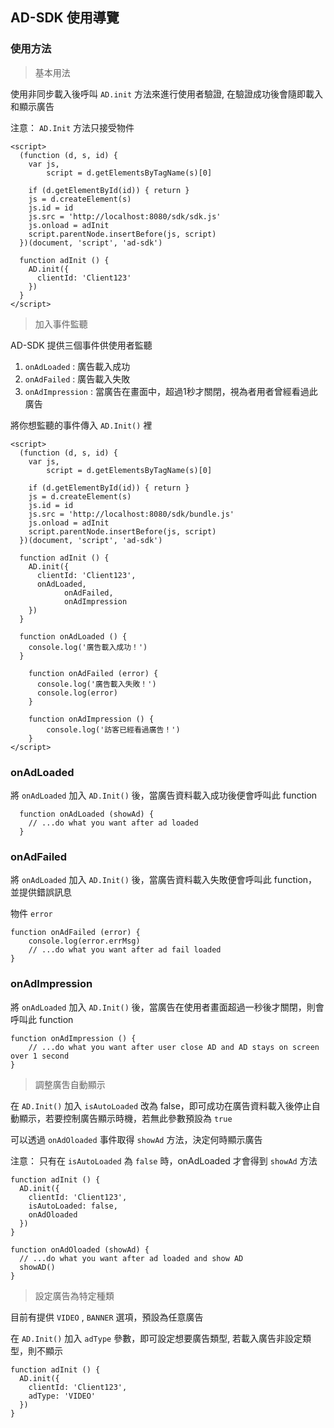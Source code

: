 ## AD-SDK 使用導覽

### 使用方法

> 基本用法

使用非同步載入後呼叫 `AD.init` 方法來進行使用者驗證, 在驗證成功後會隨即載入和顯示廣告

注意： `AD.Init` 方法只接受物件

    <script> 
      (function (d, s, id) {
        var js, 
            script = d.getElementsByTagName(s)[0]
    
        if (d.getElementById(id)) { return }
        js = d.createElement(s)
        js.id = id
        js.src = 'http://localhost:8080/sdk/sdk.js'
        js.onload = adInit
        script.parentNode.insertBefore(js, script)
      })(document, 'script', 'ad-sdk')
    
      function adInit () {
        AD.init({
          clientId: 'Client123'
        })
      }
    </script>

> 加入事件監聽

AD-SDK 提供三個事件供使用者監聽

1. `onAdLoaded` : 廣告載入成功 
2. `onAdFailed` : 廣告載入失敗
3. `onAdImpression` : 當廣告在畫面中，超過1秒才關閉，視為者用者曾經看過此廣告

將你想監聽的事件傳入 `AD.Init()` 裡

    <script> 
      (function (d, s, id) {
        var js, 
            script = d.getElementsByTagName(s)[0]
    
        if (d.getElementById(id)) { return }
        js = d.createElement(s)
        js.id = id
        js.src = 'http://localhost:8080/sdk/bundle.js'
        js.onload = adInit
        script.parentNode.insertBefore(js, script)
      })(document, 'script', 'ad-sdk')
    
      function adInit () {
        AD.init({
          clientId: 'Client123',
          onAdLoaded,
    			onAdFailed,
    			onAdImpression
        })
      }
    
      function onAdLoaded () {
        console.log('廣告載入成功！')
      }
    
    	function onAdFailed (error) {
    	  console.log('廣告載入失敗！')
    	  console.log(error)
    	}
    
    	function onAdImpression () {
    		console.log('訪客已經看過廣告！')
    	}
    </script>

### onAdLoaded

將 `onAdLoaded` 加入 `AD.Init()` 後，當廣告資料載入成功後便會呼叫此 function

      function onAdLoaded (showAd) {
        // ...do what you want after ad loaded 
      }

### onAdFailed

將 `onAdLoaded` 加入 `AD.Init()` 後，當廣告資料載入失敗便會呼叫此 function，並提供錯誤訊息

物件 `error`

    function onAdFailed (error) {
    	console.log(error.errMsg)
    	// ...do what you want after ad fail loaded
    }

### onAdImpression

將 `onAdLoaded` 加入 `AD.Init()` 後，當廣告在使用者畫面超過一秒後才關閉，則會呼叫此 function

    function onAdImpression () {
    	// ...do what you want after user close AD and AD stays on screen over 1 second
    }

> 調整廣吿自動顯示

在 `AD.Init()`  加入 `isAutoLoaded` 改為 false，即可成功在廣告資料載入後停止自動顯示，若要控制廣告顯示時機，若無此參數預設為 `true`

可以透過 `onAdOloaded` 事件取得 `showAd` 方法，決定何時顯示廣告

注意： 只有在 `isAutoLoaded` 為 `false` 時，onAdLoaded 才會得到 `showAd` 方法

    function adInit () {
      AD.init({
        clientId: 'Client123',
        isAutoLoaded: false,
        onAdOloaded
      })
    }
    
    function onAdOloaded (showAd) {
      // ...do what you want after ad loaded and show AD
      showAD()
    }

> 設定廣告為特定種類

目前有提供 `VIDEO` , `BANNER` 選項，預設為任意廣告

在 `AD.Init()`  加入 `adType` 參數，即可設定想要廣告類型, 若載入廣告非設定類型，則不顯示

    function adInit () {
      AD.init({
        clientId: 'Client123',
        adType: 'VIDEO'
      })
    }